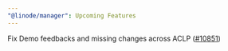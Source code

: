 ```yaml
---
"@linode/manager": Upcoming Features
---
```


Fix Demo feedbacks and missing changes across ACLP ([#10851](https://github.com/linode/manager/pull/10851))
